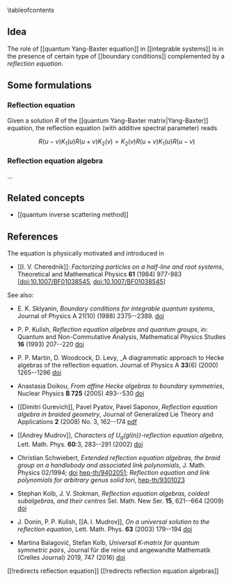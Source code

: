 
\tableofcontents

## Idea

The role of [[quantum Yang-Baxter equation]] in [[integrable systems]] is in the presence of certain type of [[boundary conditions]] complemented by a *reflection equation*. 

## Some formulations

### Reflection equation

Given a solution $R$ of the [[quantum Yang-Baxter matrix|Yang-Baxter]] equation, the reflection equation (with additive spectral parameter) reads

$$
R(u-v) K_1 (u) R(u+v) K_2 (v) = K_2 (v) R(u+v) K_1 (u) R(u-v)
$$

### Reflection equation algebra

...

## Related concepts

* [[quantum inverse scattering method]]

## References

The equation is physically motivated and introduced in

* [[I. V. Cherednik]]: _Factorizing particles on a half-line and root systems_, Theoretical and Mathematical Physics __61__ (1984) 977-983 &lbrack;[doi:10.1007/BF01038545](https://10.1007/BF01038545), [doi:10.1007/BF01038545](https://doi.org/10.1007/BF01038545)&rbrack;

See also:

* E. K. Sklyanin, _Boundary conditions for integrable quantum systems_, Journal of Physics A 21(10) (1988) 2375--2389. [doi](https://doi.org/10.1088/0305-4470/21/10/015)
* P. P. Kulish, _Reflection equation algebras and quantum groups_, in: Quantum and Non-Commutative Analysis, Mathematical Physics Studies __16__ (1993) 207--220 [doi](https://doi.org/10.1007/978-94-017-2823-2_16)
* P. P. Martin, D. Woodcock, D. Levy, _A diagrammatic approach to Hecke algebras of the reflection equation. Journal of Physics A __33__(6) (2000) 1265--1296 [doi](https://doi.org/10.1088/0305-4470/33/6/312)
* Anastasia Doikou, _From affine Hecke algebras to boundary symmetries_, Nuclear Physics __B 725__ (2005) 493--530 [doi](https://doi.org/10.1016/j.nuclphysb.2005.07.015)

* [[Dimitri Gurevich]], Pavel Pyatov, Pavel Saponov, _Reflection equation algebra in braided geometry_, Journal of Generalized Lie Theory and Applications __2__ (2008) No. 3, 162--174 [pdf](http://www.ashdin.com/journals/jglta/2008/3/v2_n3_13.pdf)

* [[Andrey Mudrov]], _Characters of $U_q(gl(n))$-reflection equation algebra_, Lett. Math. Phys. __60__:3, 283--291 (2002) [doi](https://doi.org/10.1023/A:1016283527111)

* Christian Schwiebert, _Extended reflection equation algebras, the braid group on a handlebody and associated link polynomials_, J. Math. Physics 02/1994; [doi](https://doi.org/10.1063/1.530751) [hep-th/9402051](http://arxiv.org/abs/hep-th/9402051); _Reflection equation and link polynomials for arbitrary genus solid tori_, [hep-th/9301023](https://arxiv.org/abs/hep-th/9301023)

* Stephan Kolb, J. V. Stokman, _Reflection equation algebras, coideal subalgebras, and their centres_ Sel. Math. New Ser. __15__, 621--664 (2009) [doi](https://doi.org/10.1007/s00029-009-0007-1)

* J. Donin, P. P. Kulish, [[A. I. Mudrov]], _On a universal solution to the reflection equation_, Lett. Math. Phys. __63__ (2003) 179--194 [doi](https://doi.org/10.1023/A:1024438101617)

* Martina Balagović, Stefan Kolb, _Universal K-matrix for quantum symmetric pairs_, Journal für die reine und angewandte Mathematik (Crelles Journal) 2019, 747 (2016) [doi](https://doi.org/10.1515/crelle-2016-0012)

[[!redirects reflection equation]]
[[!redirects reflection equation algebras]]